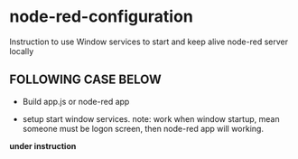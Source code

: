 # node-red-configuration
Instruction to use Window services to start and keep alive node-red server locally
## FOLLOWING CASE BELOW

- Build app.js or node-red app

- setup start window services.
note: work when window startup, mean someone must be logon screen, then node-red app will working.

**under instruction**
